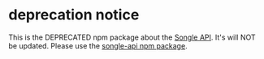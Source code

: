 # deprecation notice

This is the DEPRECATED npm package about the [Songle API](//api.songle.jp). It's will NOT be updated. Please use the [songle-api npm package](//www.npmjs.com/package/songle-api).

